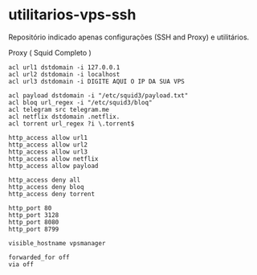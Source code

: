 # utilitarios-vps-ssh
Repositório indicado apenas configurações (SSH and Proxy) e utilitários. 

Proxy ( Squid Completo )
```
acl url1 dstdomain -i 127.0.0.1
acl url2 dstdomain -i localhost
acl url3 dstdomain -i DIGITE AQUI O IP DA SUA VPS

acl payload dstdomain -i "/etc/squid3/payload.txt"
acl bloq url_regex -i "/etc/squid3/bloq"
acl telegram src telegram.me
acl netflix dstdomain .netflix.
acl torrent url_regex ?i \.torrent$

http_access allow url1
http_access allow url2
http_access allow url3
http_access allow netflix
http_access allow payload

http_access deny all
http_access deny bloq
http_access deny torrent

http_port 80
http_port 3128
http_port 8080
http_port 8799

visible_hostname vpsmanager

forwarded_for off
via off
```
